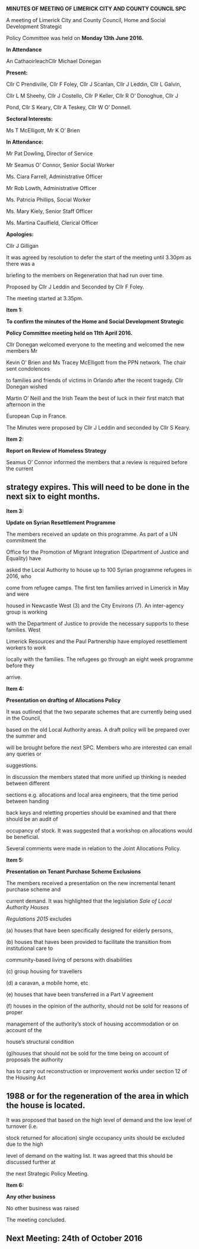 **MINUTES OF MEETING OF LIMERICK CITY AND COUNTY COUNCIL SPC**

A meeting of Limerick City and County Council, Home and Social Development Strategic

Policy Committee was held on **Monday 13th** **June 2016.**

**In Attendance**

An CathaoirleachCllr Michael Donegan

**Present:**

Cllr C Prendiville, Cllr F Foley, Cllr J Scanlan, Cllr J Leddin, Cllr L Galvin,

Cllr L M Sheehy, Cllr J Costello, Cllr P Keller, Cllr R O’ Donoghue, Cllr J

Pond, Cllr S Keary, Cllr A Teskey, Cllr W O’ Donnell.

**Sectoral Interests:**

Ms T McElligott, Mr K O’ Brien

**In Attendance:**

Mr Pat Dowling, Director of Service

Mr Seamus O’ Connor, Senior Social Worker

Ms. Ciara Farrell, Administrative Officer

Mr Rob Lowth, Administrative Officer

Ms. Patricia Phillips, Social Worker

Ms. Mary Kiely, Senior Staff Officer

Ms. Martina Caulfield, Clerical Officer

**Apologies:**

Cllr J Gilligan

It was agreed by resolution to defer the start of the meeting until 3.30pm as there was a

briefing to the members on Regeneration that had run over time.

Proposed by Cllr J Leddin and Seconded by Cllr F Foley.

The meeting started at 3.35pm.

**Item 1:**

**To confirm the minutes of the Home and Social Development Strategic**

**Policy Committee meeting held on 11th** **April 2016.**

Cllr Donegan welcomed everyone to the meeting and welcomed the new members Mr

Kevin O’ Brien and Ms Tracey McElligott from the PPN network. The chair sent condolences

to families and friends of victims in Orlando after the recent tragedy. Cllr Donegan wished

Martin O’ Neill and the Irish Team the best of luck in their first match that afternoon in the

European Cup in France.

The Minutes were proposed by Cllr J Leddin and seconded by Cllr S Keary.

**Item 2:**

**Report on Review of Homeless Strategy**

Seamus O’ Connor informed the members that a review is required before the current

strategy expires. This will need to be done in the next six to eight months.
---
**Item 3:**

**Update on Syrian Resettlement Programme**

The members received an update on this programme. As part of a UN commitment the

Office for the Promotion of Migrant Integration (Department of Justice and Equality) have

asked the Local Authority to house up to 100 Syrian programme refugees in 2016, who

come from refugee camps. The first ten families arrived in Limerick in May and were

housed in Newcastle West (3) and the City Environs (7). An inter-agency group is working

with the Department of Justice to provide the necessary supports to these families. West

Limerick Resources and the Paul Partnership have employed resettlement workers to work

locally with the families. The refugees go through an eight week programme before they

arrive.

**Item 4:**

**Presentation on drafting of Allocations Policy**

It was outlined that the two separate schemes that are currently being used in the Council,

based on the old Local Authority areas. A draft policy will be prepared over the summer and

will be brought before the next SPC. Members who are interested can email any queries or

suggestions.

In discussion the members stated that more unified up thinking is needed between different

sections e.g. allocations and local area engineers, that the time period between handing

back keys and reletting properties should be examined and that there should be an audit of

occupancy of stock. It was suggested that a workshop on allocations would be beneficial.

Several comments were made in relation to the Joint Allocations Policy.

**Item 5:**

**Presentation on Tenant Purchase Scheme Exclusions**

The members received a presentation on the new incremental tenant purchase scheme and

current demand. It was highlighted that the legislation *Sale of Local Authority Houses*

*Regulations 2015* excludes

(a) houses that have been specifically designed for elderly persons,

(b) houses that haves been provided to facilitate the transition from institutional care to

community-based living of persons with disabilities

(c) group housing for travellers

(d) a caravan, a mobile home, etc

(e) houses that have been transferred in a Part V agreement

(f) houses in the opinion of the authority, should not be sold for reasons of proper

management of the authority’s stock of housing accommodation or on account of the

house’s structural condition

(g)houses that should not be sold for the time being on account of proposals the authority

has to carry out reconstruction or improvement works under section 12 of the Housing Act

1988 or for the regeneration of the area in which the house is located.
---
It was proposed that based on the high level of demand and the low level of turnover (i.e.

stock returned for allocation) single occupancy units should be excluded due to the high

level of demand on the waiting list. It was agreed that this should be discussed further at

the next Strategic Policy Meeting.

**Item 6:**

**Any other business**

No other business was raised

The meeting concluded.

**Next Meeting: 24th** **of October 2016**
---
